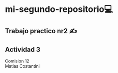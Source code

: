 # mi-segundo-repositorio💻  
## Trabajo practico nr2 ✍️  
## Actividad 3  
Comision 12  
Matias Costantini

